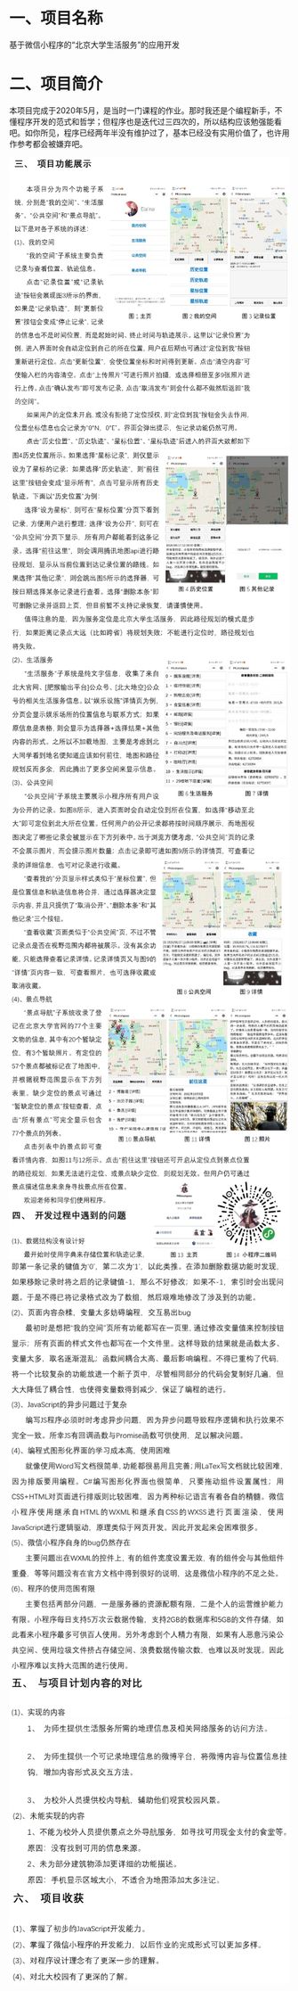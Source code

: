 # 一、项目名称

基于微信小程序的“北京大学生活服务”的应用开发

# 二、项目简介

本项目完成于2020年5月，是当时一门课程的作业。那时我还是个编程新手，不懂程序开发的范式和哲学；但程序也是迭代过三四次的，所以结构应该勉强能看吧。如你所见，程序已经两年半没有维护过了，基本已经没有实用价值了，也许用作参考都会被嫌弃吧。

![](./pics/p1.jpg)
![](./pics/p2.jpg)
![](./pics/p3.jpg)
![](./pics/p4.jpg)
![](./pics/p5.jpg)